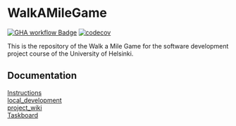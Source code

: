 # WalkAMileGame
[![GHA workflow Badge](https://github.com/WalkAMileGame/WalkAMileGame/workflows/CI/badge.svg)](https://github.com/WalkAMileGame/WalkAMileGame/actions)
[![codecov](https://codecov.io/gh/WalkAMileGame/WalkAMileGame/graph/badge.svg?token=J0JPV9UMQ6)](https://codecov.io/gh/WalkAMileGame/WalkAMileGame)

This is the repository of the Walk a Mile Game for the software development project course of the University of Helsinki.

## Documentation

[Instructions](./documentation/instructions.md) <br>
[local_development](./documentation/local_development.md) <br>
[project_wiki](./documentation/project_wiki.md) <br>
[Taskboard](https://docs.google.com/spreadsheets/d/1A6qgzNF7eFwW12SikSRkp7DugFDTFNgHiJknRVjrA_E/edit?usp=sharing)

